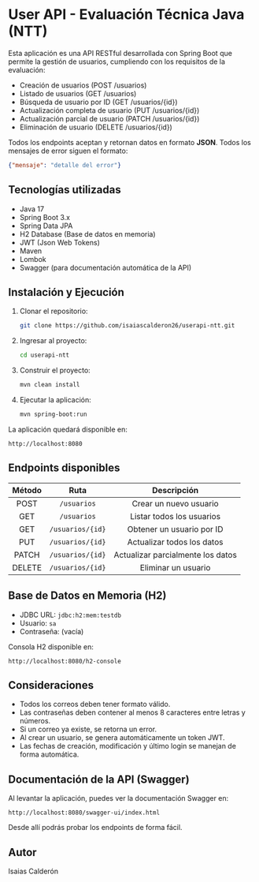 # User API - Evaluación Técnica Java (NTT)

Esta aplicación es una API RESTful desarrollada con Spring Boot que permite la gestión de usuarios, cumpliendo con los requisitos de la evaluación:

- Creación de usuarios (POST /usuarios)
- Listado de usuarios (GET /usuarios)
- Búsqueda de usuario por ID (GET /usuarios/{id})
- Actualización completa de usuario (PUT /usuarios/{id})
- Actualización parcial de usuario (PATCH /usuarios/{id})
- Eliminación de usuario (DELETE /usuarios/{id})

Todos los endpoints aceptan y retornan datos en formato **JSON**.
Todos los mensajes de error siguen el formato:

```json
{"mensaje": "detalle del error"}
```

## Tecnologías utilizadas

- Java 17
- Spring Boot 3.x
- Spring Data JPA
- H2 Database (Base de datos en memoria)
- JWT (Json Web Tokens)
- Maven
- Lombok
- Swagger (para documentación automática de la API)

## Instalación y Ejecución

1. Clonar el repositorio:
   ```bash
   git clone https://github.com/isaiascalderon26/userapi-ntt.git
   ```
2. Ingresar al proyecto:
   ```bash
   cd userapi-ntt
   ```
3. Construir el proyecto:
   ```bash
   mvn clean install
   ```
4. Ejecutar la aplicación:
   ```bash
   mvn spring-boot:run
   ```

La aplicación quedará disponible en:

```
http://localhost:8080
```

## Endpoints disponibles

| Método | Ruta               | Descripción                         |
|:-------:|:------------------:|:---------------------------------:|
| POST    | `/usuarios`         | Crear un nuevo usuario            |
| GET     | `/usuarios`         | Listar todos los usuarios         |
| GET     | `/usuarios/{id}`    | Obtener un usuario por ID         |
| PUT     | `/usuarios/{id}`    | Actualizar todos los datos        |
| PATCH   | `/usuarios/{id}`    | Actualizar parcialmente los datos |
| DELETE  | `/usuarios/{id}`    | Eliminar un usuario               |

## Base de Datos en Memoria (H2)

- JDBC URL: `jdbc:h2:mem:testdb`
- Usuario: `sa`
- Contraseña: (vacía)

Consola H2 disponible en:
```
http://localhost:8080/h2-console
```

## Consideraciones

- Todos los correos deben tener formato válido.
- Las contraseñas deben contener al menos 8 caracteres entre letras y números.
- Si un correo ya existe, se retorna un error.
- Al crear un usuario, se genera automáticamente un token JWT.
- Las fechas de creación, modificación y último login se manejan de forma automática.

## Documentación de la API (Swagger)

Al levantar la aplicación, puedes ver la documentación Swagger en:

```
http://localhost:8080/swagger-ui/index.html
```

Desde allí podrás probar los endpoints de forma fácil.

## Autor

Isaias Calderón

